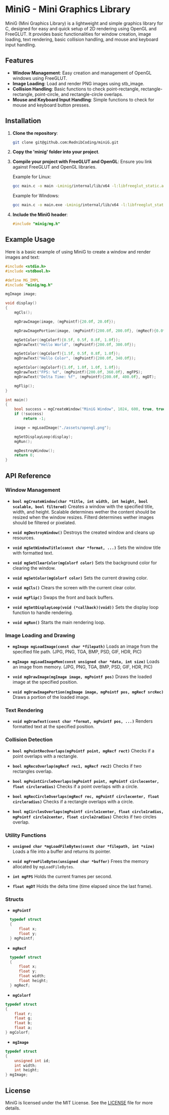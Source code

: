 # MiniG - Mini Graphics Library

MiniG (Mini Graphics Library) is a lightweight and simple graphics library for C, designed for easy and quick setup of 2D rendering using OpenGL and FreeGLUT. It provides basic functionalities for window creation, image loading, text rendering, basic collision handling, and mouse and keyboard input handling.

## Features

- **Window Management**: Easy creation and management of OpenGL windows using FreeGLUT.
- **Image Loading**: Load and render PNG images using stb_image.
- **Collision Handling**: Basic functions to check point-rectangle, rectangle-rectangle, point-circle, and rectangle-circle overlaps.
- **Mouse and Keyboard Input Handling**: Simple functions to check for mouse and keyboard button presses.

## Installation

1. **Clone the repository**:
    ```sh
    git clone git@github.com:RednibCoding/miniG.git
    ```

2. **Copy the 'minig' folder into your project**.

3. **Compile your project with FreeGLUT and OpenGL**:
    Ensure you link against FreeGLUT and OpenGL libraries.

    Example for Linux:
    ```sh
    gcc main.c -o main -Lminig/internal/lib/x64 -l:libfreeglut_static.a -lGL -lGLU -lm -lpthread
    ```

    Example for Windows:
    ```sh
    gcc main.c -o main.exe -Lminig/internal/lib/x64 -l:libfreeglut_static.a -lopengl32 -lwinmm -lgdi32 -lglu32
    ```

4. **Include the MiniG header**:
    ```c
    #include "minig/mg.h"
    ```

## Example Usage

Here is a basic example of using MiniG to create a window and render images and text:

```c
#include <stdio.h>
#include <stdbool.h>

#define MG_IMPL
#include "minig/mg.h"

mgImage image;

void display()
{
    mgCls();

    mgDrawImage(image, (mgPointf){20.0f, 20.0f});

    mgDrawImagePortion(image, (mgPointf){200.0f, 200.0f}, (mgRecf){0.0f, 0.0f, 50.0f, 50.0f});

    mgSetColor((mgColorf){0.5f, 0.5f, 0.8f, 1.0f});
    mgDrawText("Hello World", (mgPointf){200.0f, 300.0f});

    mgSetColor((mgColorf){1.5f, 0.5f, 0.8f, 1.0f});
    mgDrawText("Hello Color", (mgPointf){200.0f, 340.0f});

    mgSetColor((mgColorf){1.0f, 1.0f, 1.0f, 1.0f});
    mgDrawText("FPS: %d", (mgPointf){200.0f, 360.0f}, mgFPS);
    mgDrawText("Delta Time: %f", (mgPointf){200.0f, 400.0f}, mgDT);

    mgFlip();
}

int main()
{
    bool success = mgCreateWindow("MiniG Window", 1024, 600, true, true);
    if (!success)
        return -1;

    image = mgLoadImage("./assets/opengl.png");

    mgSetDisplayLoop(display);
    mgRun();

    mgDestroyWindow();
    return 0;
}
```

## API Reference

### Window Management

- **`bool mgCreateWindow(char *title, int width, int height, bool scalable, bool filtered)`**
  Creates a window with the specified title, width, and height. Scalable determines wether the content should be resized when the window resizes. Filterd determines wether images should be filtered or pixelated.

- **`void mgDestroyWindow()`**
  Destroys the created window and cleans up resources.

- **`void mgSetWindowTitle(const char *format, ...)`**
  Sets the window title with formatted text.

- **`void mgSetClearColor(mgColorf color)`**
  Sets the background color for clearing the window.

- **`void mgSetColor(mgColorf color)`**
  Sets the current drawing color.

- **`void mgCls()`**
  Clears the screen with the current clear color.

- **`void mgFlip()`**
  Swaps the front and back buffers.

- **`void mgSetDisplayLoop(void (*callback)(void))`**
  Sets the display loop function to handle rendering.

- **`void mgRun()`**
  Starts the main rendering loop.

### Image Loading and Drawing

- **`mgImage mgLoadImage(const char *filepath)`**
  Loads an image from the specified file path. (JPG, PNG, TGA, BMP, PSD, GIF, HDR, PIC)

- **`mgImage mgLoadImageMem(const unsigned char *data, int size)`**
  Loads an image from memory. (JPG, PNG, TGA, BMP, PSD, GIF, HDR, PIC)

- **`void mgDrawImage(mgImage image, mgPointf pos)`**
  Draws the loaded image at the specified position.

- **`void mgDrawImagePortion(mgImage image, mgPointf pos, mgRecf srcRec)`**
  Draws a portion of the loaded image.

### Text Rendering

- **`void mgDrawText(const char *format, mgPointf pos, ...)`**
  Renders formatted text at the specified position.

### Collision Detection

- **`bool mgPointRecOverlaps(mgPointf point, mgRecf rect)`**
  Checks if a point overlaps with a rectangle.

- **`bool mgRecsOverlap(mgRecf rec1, mgRecf rec2)`**
  Checks if two rectangles overlap.

- **`bool mgPointCircleOverlaps(mgPointf point, mgPointf circlecenter, float circleradius)`**
  Checks if a point overlaps with a circle.

- **`bool mgRecCircleOverlaps(mgRecf rec, mgPointf circlecenter, float circleradius)`**
  Checks if a rectangle overlaps with a circle.

- **`bool mgCirclesOverlaps(mgPointf circle1center, float circle1radius, mgPointf circle2center, float circle2radius)`**
  Checks if two circles overlap.

### Utility Functions

- **`unsigned char *mgLoadFileBytes(const char *filepath, int *size)`**
  Loads a file into a buffer and returns its pointer.

- **`void mgFreeFileBytes(unsigned char *buffer)`**
  Frees the memory allocated by `mgLoadFileBytes`.

- **`int mgFPS`**
  Holds the current frames per second.

- **`float mgDT`**
  Holds the delta time (time elapsed since the last frame).

### Structs
- **`mgPointf`** 
```c
  typedef struct
  {
      float x;
      float y;
  } mgPointf;
  ```

- **`mgRecf`**
```c
  typedef struct
  {
      float x;
      float y;
      float width;
      float height;
  } mgRecf;
```
- **`mgColorf`**
```c
typedef struct
{
    float r;
    float g;
    float b;
    float a;
} mgColorf;
```
- **`mgImage`**
```c
typedef struct
{
    unsigned int id;
    int width;
    int height;
} mgImage;
```

## License

MiniG is licensed under the MIT License. See the [LICENSE](LICENSE) file for more details.

